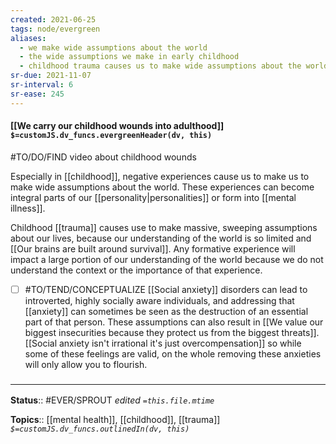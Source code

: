 ```yaml
---
created: 2021-06-25
tags: node/evergreen
aliases:
  - we make wide assumptions about the world
  - the wide assumptions we make in early childhood
  - childhood trauma causes us to make wide assumptions about the world
sr-due: 2021-11-07
sr-interval: 6
sr-ease: 245
---
```


#### [[We carry our childhood wounds into adulthood]] `$=customJS.dv_funcs.evergreenHeader(dv, this)`

#TO/DO/FIND video about childhood wounds

Especially in [[childhood]], negative experiences cause us to make us to make wide assumptions about the world. These experiences can become integral parts of our [[personality|personalities]] or form into [[mental illness]].

Childhood [[trauma]] causes use to make massive, sweeping assumptions about our lives, because our understanding of the world is so limited and [[Our brains are built around survival]]. Any formative experience will impact a large portion of our understanding of the world because we do not understand the context or the importance of that experience. 

- [ ] #TO/TEND/CONCEPTUALIZE [[Social anxiety]] disorders can lead to introverted, highly socially aware individuals, and addressing that [[anxiety]] can sometimes be seen as the destruction of an essential part of that person. These assumptions can also result in [[We value our biggest insecurities because they protect us from the biggest threats]]. [[Social anxiety isn't irrational it's just overcompensation]] so while some of these feelings are valid, on the whole removing these anxieties will only allow you to flourish.

### <hr class="footnote"/>

**Status**:: #EVER/SPROUT 
*edited `=this.file.mtime`*

**Topics**:: [[mental health]], [[childhood]], [[trauma]]
*`$=customJS.dv_funcs.outlinedIn(dv, this)`*
